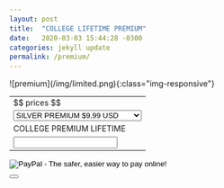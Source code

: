 ```yaml
---
layout: post
title:  "COLLEGE LIFETIME PREMIUM"
date:   2020-03-03 15:44:28 -0300
categories: jekyll update
permalink: /premium/
---
```

<span>
![premium](/img/limited.png){:class="img-responsive"}
</span>
<form action="https://www.paypal.com/cgi-bin/webscr" method="post" target="_top">
<input type="hidden" name="cmd" value="_s-xclick">
<input type="hidden" name="hosted_button_id" value="UVZCU275BLJ34">
<table>
<tr><td><input type="hidden" name="on0" value="$$ prices $$">$$ prices $$</td></tr><tr><td><select name="os0">
	<option value="SILVER PREMIUM">SILVER PREMIUM $9,99 USD</option>
	<option value="GOLD PREMIUM">GOLD PREMIUM $49,99 USD</option>
	<option value="DIAMOND PREMIUM">DIAMOND PREMIUM $99,99 USD</option>
</select> </td></tr>
<tr><td><input type="hidden" name="on1" value="COLLEGE PREMIUM LIFETIME">COLLEGE PREMIUM LIFETIME</td></tr><tr><td><input type="text" name="os1" maxlength="200"></td></tr>
</table>
<input type="hidden" name="currency_code" value="USD">
<input type="image" src="https://www.paypalobjects.com/en_US/i/btn/btn_paynowCC_LG.gif" border="0" name="submit" alt="PayPal - The safer, easier way to pay online!">
<img alt="" border="0" src="https://www.paypalobjects.com/pt_BR/i/scr/pixel.gif" width="1" height="1">
</form>
<span><button> <meta name="hubtraffic-domain-validation"  content="51ca745253ce5072" /></button>
</span>
